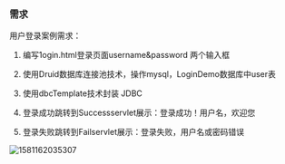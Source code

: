 ### 需求

用户登录案例需求：

1. 编写1ogin.html登录页面username&password 两个输入框

2. 使用Druid数据库连接池技术，操作mysql，LoginDemo数据库中user表

3. 使用dbcTemplate技术封装 JDBC

4. 登录成功跳转到Successservlet展示：登录成功！用户名，欢迎您

5. 登录失败跳转到Failservlet展示：登录失败，用户名或密码错误



![1581162035307](C:\Users\j2726\AppData\Roaming\Typora\typora-user-images\1581162035307.png)

